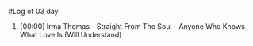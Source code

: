 #Log of 03 day

1. [00:00] Irma Thomas - Straight From The Soul - Anyone Who Knows What Love Is (Will Understand)
